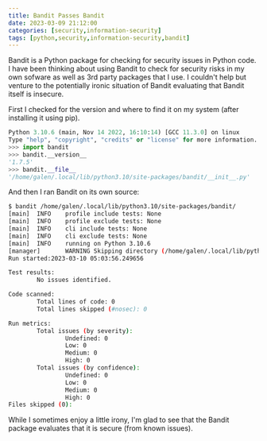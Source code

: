 ```yaml
---
title: Bandit Passes Bandit
date: 2023-03-09 21:12:00
categories: [security,information-security]
tags: [python,security,information-security,bandit]
---
```


Bandit is a Python package for checking for security issues in Python code. I have been thinking about using Bandit to check for security risks in my own sofware as well as 3rd party packages that I use. I couldn't help but venture to the potentially ironic situation of Bandit evaluating that Bandit itself is insecure.

First I checked for the version and where to find it on my system (after installing it using pip).

```python
Python 3.10.6 (main, Nov 14 2022, 16:10:14) [GCC 11.3.0] on linux
Type "help", "copyright", "credits" or "license" for more information.
>>> import bandit
>>> bandit.__version__
'1.7.5'
>>> bandit.__file__
'/home/galen/.local/lib/python3.10/site-packages/bandit/__init__.py'
```

And then I ran Bandit on its own source:

```bash
$ bandit /home/galen/.local/lib/python3.10/site-packages/bandit/
[main]  INFO    profile include tests: None
[main]  INFO    profile exclude tests: None
[main]  INFO    cli include tests: None
[main]  INFO    cli exclude tests: None
[main]  INFO    running on Python 3.10.6
[manager]       WARNING Skipping directory (/home/galen/.local/lib/python3.10/site-packages/bandit/), use -r flag to scan contents
Run started:2023-03-10 05:03:56.249656

Test results:
        No issues identified.

Code scanned:
        Total lines of code: 0
        Total lines skipped (#nosec): 0

Run metrics:
        Total issues (by severity):
                Undefined: 0
                Low: 0
                Medium: 0
                High: 0
        Total issues (by confidence):
                Undefined: 0
                Low: 0
                Medium: 0
                High: 0
Files skipped (0):
```

While I sometimes enjoy a little irony, I'm glad to see that the Bandit package evaluates that it is secure (from known issues).
